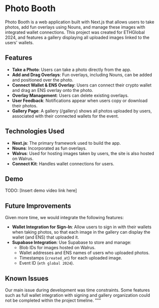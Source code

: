 # Photo Booth

Photo Booth is a web application built with Next.js that allows users to take photos, add fun overlays using Nouns, and manage these images with integrated wallet connections. This project was created for ETHGlobal 2024, and features a gallery displaying all uploaded images linked to the users' wallets.

## Features

- **Take a Photo**: Users can take a photo directly from the app.
- **Add and Drag Overlays**: Fun overlays, including Nouns, can be added and positioned over the photo.
- **Connect Wallet & ENS Overlay**: Users can connect their crypto wallet and drag an ENS overlay onto the photo.
- **Overlay Management**: Users can delete existing overlays.
- **User Feedback**: Notifications appear when users copy or download their photos.
- **Gallery Page**: A gallery (/gallery) shows all photos uploaded by users, associated with their connected wallets for the event.

## Technologies Used

- **Next.js**: The primary framework used to build the app.
- **Nouns**: Incorporated as fun overlays.
- **Walrus**: Used for hosting images taken by users, the site is also hosted on Walrus.
- **Connect Kit**: Handles wallet connections for users.

## Demo

TODO: [Insert demo video link here]

## Future Improvements

Given more time, we would integrate the following features:

- **Wallet Integration for Sign-In**: Allow users to sign in with their wallets when taking photos, so that each image in the gallery can display the wallet (and ENS) that uploaded it.
- **Supabase Integration**: Use Supabase to store and manage:
  - Blob IDs for images hosted on Walrus.
  - Wallet addresses and ENS names of users who uploaded photos.
  - Timestamps (`created_at`) for each uploaded image.
  - Event ID (`eth global 2024`).

## Known Issues

Our main issue during development was time constraints. Some features such as full wallet integration with signing and gallery organization could not be completed within the project timeline.
"""